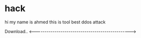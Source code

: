 # hack
hi my name is ahmed 
this is tool best ddos attack

Download..
<------------------------------------------------>
